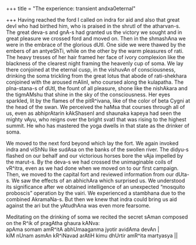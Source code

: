 +++
title = "The experience: transient andxa0eternal"

+++
Having reached the ford I called on indra for aid and also that great
devI who had birthed him, who is praised in the shrutI of the
atharvan-s. The great deva-s and gnA-s had granted us the victory we
sought and in great pleasure we crossed ford and moved on. Then in the
shmashAna we were in the embrace of the glorious dUtI. One side we were
thawed by the embers of an antyeShTi, while on the other by the warm
pleasures of rati. The heavy tresses of her hair framed her face of
ivory complexion like the blackness of the clearest night framing the
heavenly cup of soma. We lay there conjoined at the eternal cusp, in the
vishuvAn of consciousness, drinking the soma trickling from the great
lotus that abode of rati-shekhara conjoined with the aroused mAlinI, who
coursed along the kulapatha. The pIna-stana-s of dUtI, the fount of all
pleasure, shone like the nishAkara and the tigmAMshu that shine in the
sky of the consciousness. Her eyes sparkled, lit by the flames of the
pitR^ivana, like of the color of beta Cygni at the head of the swan. We
perceived the haMsa that courses through all of us, even as abhiprAtarin
kAkShasenI and shaunaka kapeya had seen the mighty vAyu, who reigns over
the bright svatI that was rising to the highest summit. He who has
mastered the yoga dwells in that state as the drinker of soma.

We moved to the next ford beyond which lay the fort. We again invoked
indra and viShNu like sudAsa on the banks of the swollen river. The
didyu-s flashed on our behalf and our victorious horses bore the vAja
impelled by the marut-s. By the deva-s we had crossed the unimaginable
coils of vR^itra, even as we had done when we moved on to our first
campaign. Then, we moved to the capital fort and reviewed information
from our dUta-s. We saw the effects of an abhichAra which surprised us.
We understood its significance after we obtained intelligence of an
unexpected “mosquito proboscis” operation by the vairi. We experienced a
stambhana due to the combined AkramaNa-s. But then we knew that indra
could bring us aid against the ari but the yAtudhAna was even more
fearsome.

Meditating on the drinking of soma we recited the secret sAman composed
on the R^ik of pragAtha ghaura kANva:  
apAma somam amR^itA abhUmaaganma jyotir avidAma devAn |  
kiM nUnam asmAn kR^iNavad arAtiH kimu dhUrtir amR^ita martyasya ||
